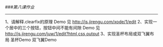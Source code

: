 ###*第八课作业*

---
1、请解释.clearfix的原理
Demo 见 http://js.jirengu.com/xode/1/edit
2、实现一个居中的三个按钮，按钮中间不能有间隙
Demo 见 http://js.jirengu.com/juw/1/edit?html,css,output
3、实现圣杯布局或双飞翼布局
圣杯Demo
双飞翼Demo